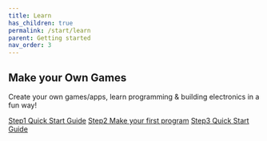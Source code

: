 ```yaml
---
title: Learn
has_children: true
permalink: /start/learn
parent: Getting started
nav_order: 3
---
```


## Make your Own Games

Create your own games/apps, learn programming & building electronics in a fun way!

[Step1 Quick Start Guide]({{site.url}}{{site.baseurl}}/start/learn/quickstart/step1)
[Step2 Make your first program]({{site.url}}{{site.baseurl}}/start/learn/quickstart/step2)
[Step3 Quick Start Guide]({{site.url}}{{site.baseurl}}/start/learn/quickstart/step3)

